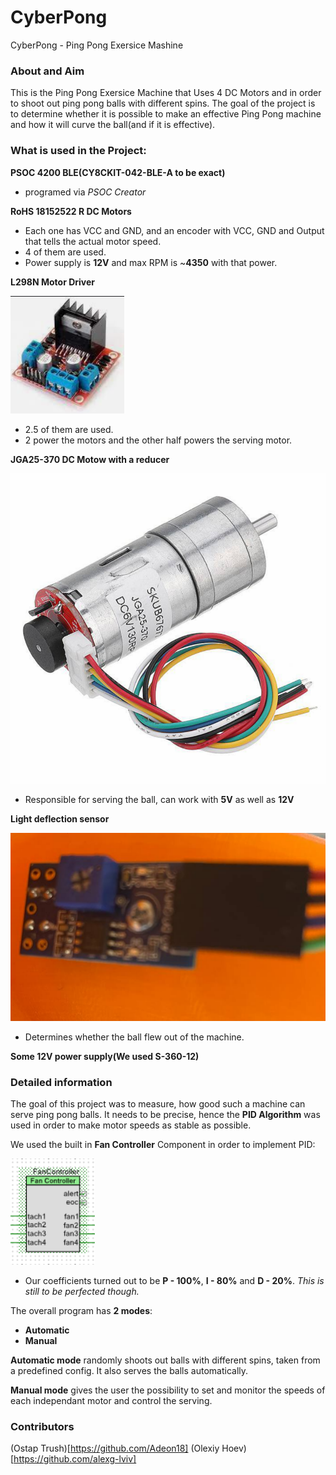 # CyberPong
CyberPong - Ping Pong Exersice Mashine

### About and Aim

This is the Ping Pong Exersice Machine that Uses 4 DC Motors and in order to shoot out ping pong balls with different spins. The goal of the project is to determine whether it is possible to make an effective Ping Pong machine and how it will curve the ball(and if it is effective).

### What is used in the Project:

**PSOC 4200 BLE(CY8CKIT-042-BLE-A to be exact)**
- programed via _PSOC Creator_

**RoHS 18152522 R DC Motors**
- Each one has VCC and GND, and an encoder with VCC, GND and Output that tells the actual motor speed.
- 4 of them are used.
- Power supply is **12V** and max RPM is ~**4350** with that power.

**L298N Motor Driver**

![ded](./img/driver.png)
- 2.5 of them are used.
- 2 power the motors and the other half powers the serving motor.

**JGA25-370 DC Motow with a reducer**

![ded](./img/serve_motor.png)
- Responsible for serving the ball, can work with **5V** as well as **12V**

**Light deflection sensor**

![ded](./img/sensor.png)
- Determines whether the ball flew out of the machine.

**Some 12V power supply(We used S-360-12)**

### Detailed information

The goal of this project was to measure, how good such a machine can serve ping pong balls. It needs to be precise, hence the **PID Algorithm** was used in order to make motor speeds as stable as possible.

We used the built in **Fan Controller** Component in order to implement PID:

![ded](./img/fan_controller.png)
- Our coefficients turned out to be **P - 100%**, **I - 80%** and **D - 20%**. _This is still to be perfected though._

The overall program has **2 modes**:
- **Automatic**
- **Manual**

**Automatic mode** randomly shoots out balls with different spins, taken from a predefined config. It also serves the balls automatically.

**Manual mode** gives the user the possibility to set and monitor the speeds of each independant motor and control the serving.

### Contributors
(Ostap Trush)[https://github.com/Adeon18]
(Olexiy Hoev)[https://github.com/alexg-lviv]

